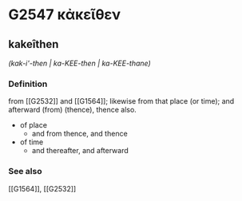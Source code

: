 # G2547 κἀκεῖθεν

## kakeîthen

_(kak-i'-then | ka-KEE-then | ka-KEE-thane)_

### Definition

from [[G2532]] and [[G1564]]; likewise from that place (or time); and afterward (from) (thence), thence also.

- of place
  - and from thence, and thence
- of time
  - and thereafter, and afterward

### See also

[[G1564]], [[G2532]]

